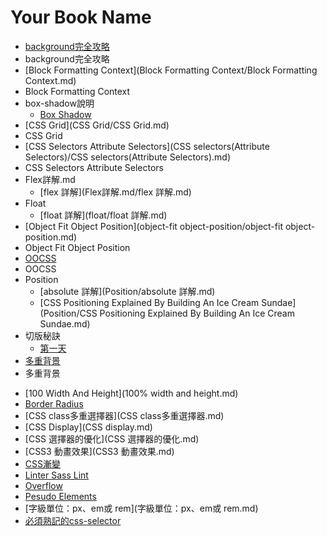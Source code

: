 # Your Book Name

- [background完全攻略](background完全攻略/background完全攻略.md)
- background完全攻略
- [Block Formatting Context](Block Formatting Context/Block Formatting Context.md)
- Block Formatting Context
- box-shadow說明
  * [Box Shadow](box-shadow說明/box-shadow.md)
- [CSS Grid](CSS Grid/CSS Grid.md)
- CSS Grid
- [CSS Selectors Attribute Selectors](CSS selectors(Attribute Selectors)/CSS selectors(Attribute Selectors).md)
- CSS Selectors Attribute Selectors
- Flex詳解.md
  * [flex 詳解](Flex詳解.md/flex 詳解.md)
- Float
  * [float 詳解](float/float 詳解.md)
- [Object Fit Object Position](object-fit object-position/object-fit object-position.md)
- Object Fit Object Position
- [OOCSS](OOCSS/OOCSS.md)
- OOCSS
- Position
  * [absolute 詳解](Position/absolute 詳解.md)
  * [CSS Positioning Explained By Building An Ice Cream Sundae](Position/CSS Positioning Explained By Building An Ice Cream Sundae.md)
- 切版秘訣
  * [第一天](切版秘訣/第一天.md)
- [多重背景](多重背景/多重背景.md)
- 多重背景
* [100 Width And Height](100% width and height.md)
* [Border Radius](border-radius.md)
* [CSS class多重選擇器](CSS class多重選擇器.md)
* [CSS Display](CSS display.md)
* [CSS 選擇器的優化](CSS 選擇器的優化.md)
* [CSS3 動畫效果](CSS3 動畫效果.md)
* [CSS漸變](CSS漸變.md)
* [Linter Sass Lint](linter-sass-lint.md)
* [Overflow](overflow.md)
* [Pesudo Elements](pesudo-elements.md)
* [字級單位：px、em或 rem](字級單位：px、em或 rem.md)
* [必須熟記的css-selector](必須熟記的css-selector.md)
